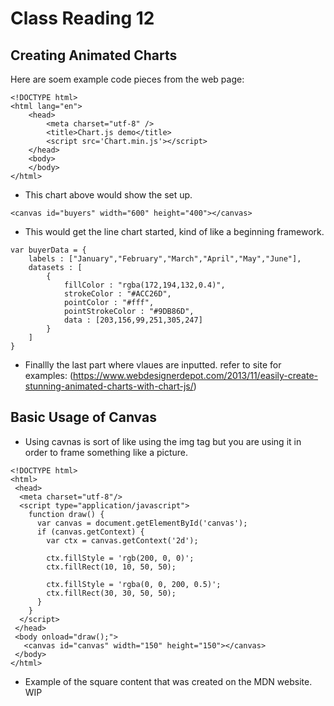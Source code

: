 # Class Reading 12 

## Creating Animated Charts
Here are soem example code pieces from the web page:
```
<!DOCTYPE html>
<html lang="en">
    <head>
        <meta charset="utf-8" />
        <title>Chart.js demo</title>
        <script src='Chart.min.js'></script>
    </head>
    <body>
    </body>
</html>
```
- This chart above would show the set up. 
```
<canvas id="buyers" width="600" height="400"></canvas>
```
- This would get the line chart started, kind of like a beginning framework.
```
var buyerData = {
	labels : ["January","February","March","April","May","June"],
	datasets : [
		{
			fillColor : "rgba(172,194,132,0.4)",
			strokeColor : "#ACC26D",
			pointColor : "#fff",
			pointStrokeColor : "#9DB86D",
			data : [203,156,99,251,305,247]
		}
	]
}
```
- Finallly the last part where vlaues are inputted. refer to site for examples: (https://www.webdesignerdepot.com/2013/11/easily-create-stunning-animated-charts-with-chart-js/)

## Basic Usage of Canvas
- Using cavnas is sort of like using the img tag but you are using it in order to frame something like a picture. 
```
<!DOCTYPE html>
<html>
 <head>
  <meta charset="utf-8"/>
  <script type="application/javascript">
    function draw() {
      var canvas = document.getElementById('canvas');
      if (canvas.getContext) {
        var ctx = canvas.getContext('2d');

        ctx.fillStyle = 'rgb(200, 0, 0)';
        ctx.fillRect(10, 10, 50, 50);

        ctx.fillStyle = 'rgba(0, 0, 200, 0.5)';
        ctx.fillRect(30, 30, 50, 50);
      }
    }
  </script>
 </head>
 <body onload="draw();">
   <canvas id="canvas" width="150" height="150"></canvas>
 </body>
</html>
```
- Example of the square content that was created on the MDN website. 
WIP
